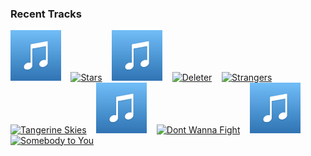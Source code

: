 ### Recent Tracks
[<img src='https://github.com/atfinke/atfinke/blob/master/placeholder.jpeg?raw=true' width='16%' height='16%' alt='A Moment Apart'>](https://www.last.fm/music/odesza/_/a%2bmoment%2bapart)&nbsp;&nbsp;&nbsp;&nbsp;[<img src='https://lastfm.freetls.fastly.net/i/u/300x300/7dbe73fab637830abba36ec02a2c2c28.png' width='16%' height='16%' alt='Stars'>](https://www.last.fm/music/future%2bgenerations/_/stars)&nbsp;&nbsp;&nbsp;&nbsp;[<img src='https://github.com/atfinke/atfinke/blob/master/placeholder.jpeg?raw=true' width='16%' height='16%' alt='Why Did You Run?'>](https://www.last.fm/music/judah%2b%2526%2bthe%2blion/_/why%2bdid%2byou%2brun%253f)&nbsp;&nbsp;&nbsp;&nbsp;[<img src='https://lastfm.freetls.fastly.net/i/u/300x300/9fce0516557b158e14666afb7b0de22e.png' width='16%' height='16%' alt='Deleter'>](https://www.last.fm/music/grouplove/_/deleter)&nbsp;&nbsp;&nbsp;&nbsp;[<img src='https://lastfm.freetls.fastly.net/i/u/300x300/c0bbc1cb95f1b30b07664d6d510b4d80.png' width='16%' height='16%' alt='Strangers'>](https://www.last.fm/music/sigrid/_/strangers)&nbsp;&nbsp;&nbsp;&nbsp;<br>[<img src='https://lastfm.freetls.fastly.net/i/u/300x300/7a16828500d21a45cc21b5c6471ff581.png' width='16%' height='16%' alt='Tangerine Skies'>](https://www.last.fm/music/edwin%2braphael/_/tangerine%2bskies)&nbsp;&nbsp;&nbsp;&nbsp;[<img src='https://github.com/atfinke/atfinke/blob/master/placeholder.jpeg?raw=true' width='16%' height='16%' alt='Open Your Eyes'>](https://www.last.fm/music/strfkr/_/open%2byour%2beyes)&nbsp;&nbsp;&nbsp;&nbsp;[<img src='https://lastfm.freetls.fastly.net/i/u/300x300/f8eb189af20dd743d96d46e128918a44.png' width='16%' height='16%' alt='Dont Wanna Fight'>](https://www.last.fm/music/alabama%2bshakes/_/don%2527t%2bwanna%2bfight)&nbsp;&nbsp;&nbsp;&nbsp;[<img src='https://github.com/atfinke/atfinke/blob/master/placeholder.jpeg?raw=true' width='16%' height='16%' alt='A Phone Call In Amsterdam'>](https://www.last.fm/music/valley/_/a%2bphone%2bcall%2bin%2bamsterdam)&nbsp;&nbsp;&nbsp;&nbsp;[<img src='https://lastfm.freetls.fastly.net/i/u/300x300/54ce2e0794b643dac37b6ad8aa45ab40.png' width='16%' height='16%' alt='Somebody to You'>](https://www.last.fm/music/the%2bvamps/_/somebody%2bto%2byou)&nbsp;&nbsp;&nbsp;&nbsp;<br>